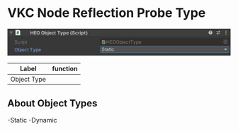 # VKC Node Reflection Probe Type
![HEOObjectType](img/HEOObjectType.jpg)

| Label | function |
| ---- | ---- |
| Object Type | |

## About Object Types
-Static
-Dynamic
